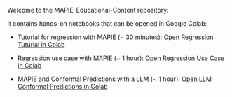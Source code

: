 Welcome to the MAPIE-Educational-Content repository.

It contains hands-on notebooks that can be opened in Google Colab:

- Tutorial for regression with MAPIE (~ 30 minutes): [Open Regression Tuturial in Colab](https://colab.research.google.com/github/Valentin-Laurent/MAPIE-Educational-Content/blob/main/notebooks/regression-tutorial.ipynb)

- Regression use case with MAPIE (~ 1 hour): [Open Regression Use Case in Colab](https://colab.research.google.com/github/Valentin-Laurent/MAPIE-Educational-Content/blob/main/notebooks/regression-use-case.ipynb)

- MAPIE and Conformal Predictions with a LLM (~ 1 hour): [Open LLM Conformal Predictions in Colab](https://colab.research.google.com/github/Valentin-Laurent/MAPIE-Educational-Content/blob/main/notebooks/MAPIE_for_cosmosqa.ipynb)
